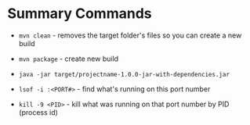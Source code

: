 # Summary Commands
* `mvn clean` - removes the target folder's files so you can create a new build
* `mvn package` - create new build
* `java -jar target/projectname-1.0.0-jar-with-dependencies.jar`


* `lsof -i :<PORT#>` - find what's running on this port number
* `kill -9 <PID>` - kill what was running on that port number by PID (process id)
